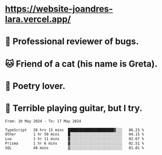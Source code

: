 # https://website-joandres-lara.vercel.app/
# 🐛 Professional reviewer of bugs.
# 🐱 Friend of a cat (his name is Greta).
# 📜 Poetry lover.
# 🎸 Terrible playing guitar, but I try.

<!--START_SECTION:waka-->

```txt
From: 10 May 2024 - To: 17 May 2024

TypeScript   38 hrs 15 mins  █████████████████████▓░░░   86.23 %
Other        1 hr 50 mins    █░░░░░░░░░░░░░░░░░░░░░░░░   04.15 %
Lua          1 hr 11 mins    ▓░░░░░░░░░░░░░░░░░░░░░░░░   02.67 %
Prisma       1 hr 6 mins     ▓░░░░░░░░░░░░░░░░░░░░░░░░   02.51 %
SQL          48 mins         ▒░░░░░░░░░░░░░░░░░░░░░░░░   01.81 %
```

<!--END_SECTION:waka-->
